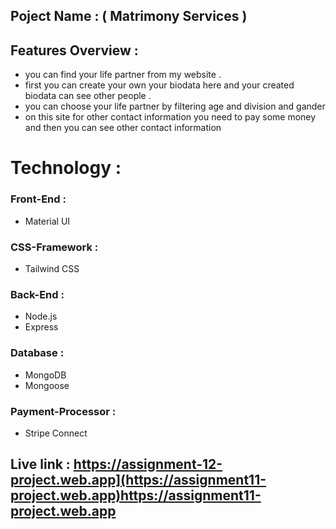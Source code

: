 ## Poject Name : ( Matrimony Services )

## Features Overview : 
  - you can find your life partner from my website .
  - first you can  create your own your biodata here and your created biodata   can see other people .
  - you can choose your life partner by filtering age and division and gander
  - on this site  for other  contact information you need to pay some money and then you can see other contact information

# Technology :
### Front-End :
   - Material UI
### CSS-Framework :
   - Tailwind CSS
### Back-End :
  - Node.js
  - Express
### Database :   
  - MongoDB
  - Mongoose
### Payment-Processor :
  - Stripe Connect

## Live link : https://assignment-12-project.web.app](https://assignment11-project.web.app)https://assignment11-project.web.app
